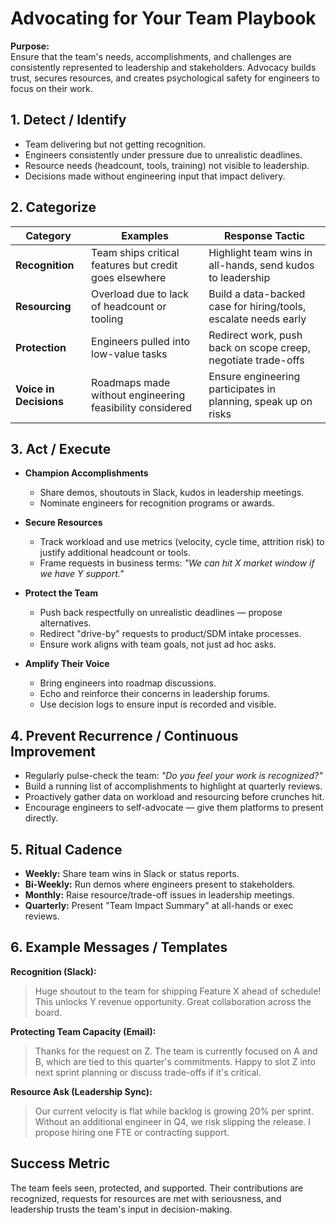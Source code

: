 # Advocating for Your Team Playbook

**Purpose:**  
Ensure that the team's needs, accomplishments, and challenges are consistently represented to leadership and stakeholders. Advocacy builds trust, secures resources, and creates psychological safety for engineers to focus on their work.


## 1. Detect / Identify
- Team delivering but not getting recognition.  
- Engineers consistently under pressure due to unrealistic deadlines.  
- Resource needs (headcount, tools, training) not visible to leadership.  
- Decisions made without engineering input that impact delivery.  


## 2. Categorize
| Category               | Examples                                                 | Response Tactic                                                                 |
|------------------------|---------------------------------------------------------|---------------------------------------------------------------------------------|
| **Recognition**        | Team ships critical features but credit goes elsewhere   | Highlight team wins in all-hands, send kudos to leadership                      |
| **Resourcing**         | Overload due to lack of headcount or tooling             | Build a data-backed case for hiring/tools, escalate needs early                  |
| **Protection**         | Engineers pulled into low-value tasks                    | Redirect work, push back on scope creep, negotiate trade-offs                    |
| **Voice in Decisions** | Roadmaps made without engineering feasibility considered | Ensure engineering participates in planning, speak up on risks                   |


## 3. Act / Execute
- **Champion Accomplishments**  
  - Share demos, shoutouts in Slack, kudos in leadership meetings.  
  - Nominate engineers for recognition programs or awards.  

- **Secure Resources**  
  - Track workload and use metrics (velocity, cycle time, attrition risk) to justify additional headcount or tools.  
  - Frame requests in business terms: *"We can hit X market window if we have Y support."*  

- **Protect the Team**  
  - Push back respectfully on unrealistic deadlines — propose alternatives.  
  - Redirect "drive-by" requests to product/SDM intake processes.  
  - Ensure work aligns with team goals, not just ad hoc asks.  

- **Amplify Their Voice**  
  - Bring engineers into roadmap discussions.  
  - Echo and reinforce their concerns in leadership forums.  
  - Use decision logs to ensure input is recorded and visible.  


## 4. Prevent Recurrence / Continuous Improvement
- Regularly pulse-check the team: *"Do you feel your work is recognized?"*  
- Build a running list of accomplishments to highlight at quarterly reviews.  
- Proactively gather data on workload and resourcing before crunches hit.  
- Encourage engineers to self-advocate — give them platforms to present directly.  


## 5. Ritual Cadence
- **Weekly:** Share team wins in Slack or status reports.  
- **Bi-Weekly:** Run demos where engineers present to stakeholders.  
- **Monthly:** Raise resource/trade-off issues in leadership meetings.  
- **Quarterly:** Present "Team Impact Summary" at all-hands or exec reviews.  


## 6. Example Messages / Templates
**Recognition (Slack):**  
> Huge shoutout to the team for shipping Feature X ahead of schedule! This unlocks Y revenue opportunity. Great collaboration across the board.  

**Protecting Team Capacity (Email):**  
> Thanks for the request on Z. The team is currently focused on A and B, which are tied to this quarter's commitments. Happy to slot Z into next sprint planning or discuss trade-offs if it's critical.  

**Resource Ask (Leadership Sync):**  
> Our current velocity is flat while backlog is growing 20% per sprint. Without an additional engineer in Q4, we risk slipping the release. I propose hiring one FTE or contracting support.  


## Success Metric
The team feels seen, protected, and supported. Their contributions are recognized, requests for resources are met with seriousness, and leadership trusts the team's input in decision-making.
